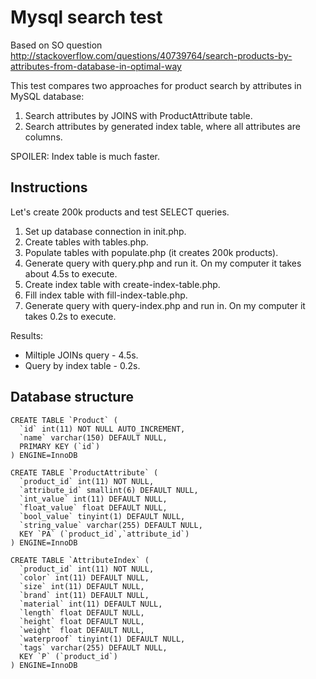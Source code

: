 # Mysql search test

Based on SO question http://stackoverflow.com/questions/40739764/search-products-by-attributes-from-database-in-optimal-way

This test compares two approaches for product search by attributes in MySQL database:

1. Search attributes by JOINS with ProductAttribute table.
2. Search attributes by generated index table, where all attributes are columns.

SPOILER: Index table is much faster.

## Instructions

Let's create 200k products and test SELECT queries.

1. Set up database connection in init.php.
2. Create tables with tables.php.
3. Populate tables with populate.php (it creates 200k products).
4. Generate query with query.php and run it. On my computer it takes about 4.5s to execute.
5. Create index table with create-index-table.php.
6. Fill index table with fill-index-table.php.
7. Generate query with query-index.php and run in. On my computer it takes 0.2s to execute.

Results:

 * Miltiple JOINs query - 4.5s.
 * Query by index table - 0.2s.

## Database structure

```
CREATE TABLE `Product` (
  `id` int(11) NOT NULL AUTO_INCREMENT,
  `name` varchar(150) DEFAULT NULL,
  PRIMARY KEY (`id`)
) ENGINE=InnoDB

CREATE TABLE `ProductAttribute` (
  `product_id` int(11) NOT NULL,
  `attribute_id` smallint(6) DEFAULT NULL,
  `int_value` int(11) DEFAULT NULL,
  `float_value` float DEFAULT NULL,
  `bool_value` tinyint(1) DEFAULT NULL,
  `string_value` varchar(255) DEFAULT NULL,
  KEY `PA` (`product_id`,`attribute_id`)
) ENGINE=InnoDB

CREATE TABLE `AttributeIndex` (
  `product_id` int(11) NOT NULL,
  `color` int(11) DEFAULT NULL,
  `size` int(11) DEFAULT NULL,
  `brand` int(11) DEFAULT NULL,
  `material` int(11) DEFAULT NULL,
  `length` float DEFAULT NULL,
  `height` float DEFAULT NULL,
  `weight` float DEFAULT NULL,
  `waterproof` tinyint(1) DEFAULT NULL,
  `tags` varchar(255) DEFAULT NULL,
  KEY `P` (`product_id`)
) ENGINE=InnoDB
```